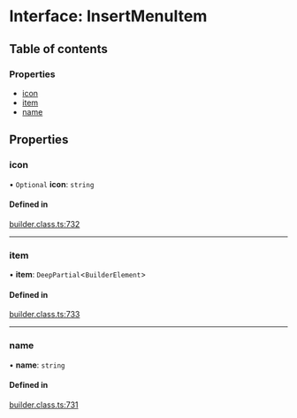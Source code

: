 # Interface: InsertMenuItem

## Table of contents

### Properties

- [icon](InsertMenuItem.md#icon)
- [item](InsertMenuItem.md#item)
- [name](InsertMenuItem.md#name)

## Properties

### icon

• `Optional` **icon**: `string`

#### Defined in

[builder.class.ts:732](https://github.com/builderio/builder/blob/faf038e7/packages/core/src/builder.class.ts#L732)

___

### item

• **item**: `DeepPartial`<`BuilderElement`\>

#### Defined in

[builder.class.ts:733](https://github.com/builderio/builder/blob/faf038e7/packages/core/src/builder.class.ts#L733)

___

### name

• **name**: `string`

#### Defined in

[builder.class.ts:731](https://github.com/builderio/builder/blob/faf038e7/packages/core/src/builder.class.ts#L731)
